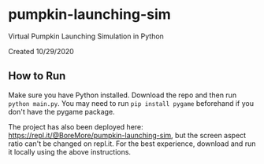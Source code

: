 # pumpkin-launching-sim
Virtual Pumpkin Launching Simulation in Python

Created 10/29/2020

## How to Run
Make sure you have Python installed. Download the repo and then run ```python main.py```. You may need to run ```pip install pygame``` beforehand if you don't have the pygame package.

The project has also been deployed here: https://repl.it/@BoreMore/pumpkin-launching-sim, but the screen aspect ratio can't be changed on repl.it. For the best experience, download and run it locally using the above instructions.

